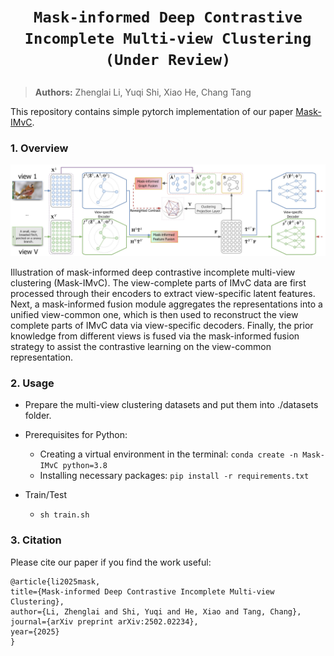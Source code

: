 # <p align=center>`Mask-informed Deep Contrastive Incomplete Multi-view Clustering (Under Review)`</p>

> **Authors:**
Zhenglai Li, Yuqi Shi, Xiao He, Chang Tang

This repository contains simple pytorch implementation of our paper [Mask-IMvC](https://arxiv.org/pdf/2502.02234).

### 1. Overview

<p align="center">
    <img src="assest/IMvC.jpg"/> <br />
</p>

Illustration of mask-informed deep contrastive incomplete multi-view clustering (Mask-IMvC). The view-complete parts of IMvC data are first processed through their encoders to extract view-specific latent features. Next, a mask-informed fusion module aggregates the representations into a unified view-common one, which is then used to reconstruct the view complete parts of IMvC data via view-specific decoders. Finally, the prior knowledge from different views is fused via the mask-informed fusion strategy to assist the contrastive learning on the view-common representation. <br>

### 2. Usage
+ Prepare the multi-view clustering datasets and put them into ./datasets folder.

+ Prerequisites for Python:
    - Creating a virtual environment in the terminal: `conda create -n Mask-IMvC python=3.8`
    - Installing necessary packages: `pip install -r requirements.txt `

+ Train/Test
    - `sh train.sh`

### 3. Citation

Please cite our paper if you find the work useful:

    @article{li2025mask,
    title={Mask-informed Deep Contrastive Incomplete Multi-view Clustering},
    author={Li, Zhenglai and Shi, Yuqi and He, Xiao and Tang, Chang},
    journal={arXiv preprint arXiv:2502.02234},
    year={2025}
    }